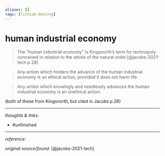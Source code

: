 ```yaml
---
aliases: []
tags: [lithium-dancing]
---
```


# human industrial economy

>The “human industrial economy” is Kingsnorth’s term for technopoly conceived in relation to the whole of the natural order.[@jacobs-2021-tech p.28]

>Any action which hinders the advance of the human industrial economy is an ethical action, provided it does not harm life.
    
 >Any action which knowingly and needlessly advances the human industrial economy is an unethical action.

(both of these from Kingsnorth, but cited in Jacobs p.28)


---

_thoughts & links:_



- #unfinished 

---

_reference:_ 

_original source/found:_ [@jacobs-2021-tech]